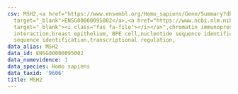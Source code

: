 ```yaml
---
csv: MSH2,<a href="https://www.ensembl.org/Homo_sapiens/Gene/Summary?db=core;g=ENSG00000095002"
  target="_blank">ENSG00000095002</a>,<a href="https://www.ncbi.nlm.nih.gov/pubmed/22863008"
  target="_blank"><i class="fas fa-file"></i></a>",chromatin immunoprecipitation assay,direct
  interaction,breast epithelium, BPE cell,nucleotide sequence identification,nucleotide
  sequence identification,transcriptional regulation,
data_alias: MSH2
data_id: ENSG00000095002
data_numevidence: 1
data_species: Homo sapiens
data_taxid: '9606'
title: MSH2
---
```

